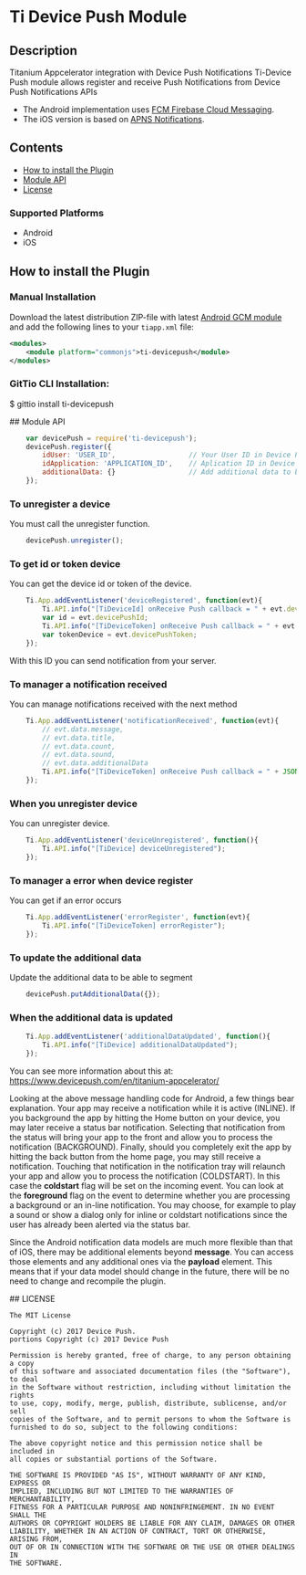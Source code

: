 # Ti Device Push Module 

## Description

Titanium Appcelerator integration with Device Push Notifications
Ti-Device Push module allows register and receive Push Notifications from Device Push Notifications APIs

* The Android implementation uses [FCM Firebase Cloud Messaging](http://firebase.google.com/).
* The iOS version is based on [APNS Notifications](https://developer.apple.com/notifications/).

## Contents

- [How to install the Plugin](#install_plugin)
- [Module API](#module_api)
- [License](#license)

### Supported Platforms

- Android
- iOS

## <a name="install_plugin"></a>How to install the Plugin

### Manual Installation

Download the latest distribution ZIP-file with latest [Android GCM module](https://github.com/morinel/gcmpush) and add the following lines to your `tiapp.xml` file:
```xml
<modules>
    <module platform="commonjs">ti-devicepush</module>
</modules>
```

### GitTio CLI Installation:

$ gittio install ti-devicepush

##<a name="module_api"></a> Module API
```js
    var devicePush = require('ti-devicepush');
    devicePush.register({
        idUser: 'USER_ID',    				// Your User ID in Device Push
        idApplication: 'APPLICATION_ID',	// Aplication ID in Device Push
        additionalData: {} 					// Add additional data to be able to segment
	});
```

### To unregister a device
You must call the unregister function.
```js
    devicePush.unregister();
```

### To get id or token device
You can get the device id or token of the device.
```js
	Ti.App.addEventListener('deviceRegistered', function(evt){
		Ti.API.info("[TiDeviceId] onReceive Push callback = " + evt.devicePushId);
        var id = evt.devicePushId;
		Ti.API.info("[TiDeviceToken] onReceive Push callback = " + evt.devicePushToken);
        var tokenDevice = evt.devicePushToken;
	});
```
With this ID you can send notification from your server.

### To manager a notification received
You can manage notifications received with the next method
```js
	Ti.App.addEventListener('notificationReceived', function(evt){
		// evt.data.message, 
        // evt.data.title, 
        // evt.data.count, 
        // evt.data.sound, 
        // evt.data.additionalData
		Ti.API.info("[TiDeviceToken] onReceive Push callback = " + JSON.stringify(evt.data));
	});
```

### When you unregister device
You can unregister device.
```js
	Ti.App.addEventListener('deviceUnregistered', function(){
		Ti.API.info("[TiDevice] deviceUnregistered");
	});
```

### To manager a error when device register
You can get if an error occurs
```js
	Ti.App.addEventListener('errorRegister', function(evt){
		Ti.API.info("[TiDeviceToken] errorRegister");
	});
```

### To update the additional data
Update the additional data to be able to segment
```js
	devicePush.putAdditionalData({});
```

### When the additional data is updated
```js
	Ti.App.addEventListener('additionalDataUpdated', function(){
		Ti.API.info("[TiDevice] additionalDataUpdated");
	});
```

You can see more information about this at: https://www.devicepush.com/en/titanium-appcelerator/

Looking at the above message handling code for Android, a few things bear explanation. Your app may receive a notification while it is active (INLINE). If you background the app by hitting the Home button on your device, you may later receive a status bar notification. Selecting that notification from the status will bring your app to the front and allow you to process the notification (BACKGROUND). Finally, should you completely exit the app by hitting the back button from the home page, you may still receive a notification. Touching that notification in the notification tray will relaunch your app and allow you to process the notification (COLDSTART). In this case the **coldstart** flag will be set on the incoming event. You can look at the **foreground** flag on the event to determine whether you are processing a background or an in-line notification. You may choose, for example to play a sound or show a dialog only for inline or coldstart notifications since the user has already been alerted via the status bar.

Since the Android notification data models are much more flexible than that of iOS, there may be additional elements beyond **message**. You can access those elements and any additional ones via the **payload** element. This means that if your data model should change in the future, there will be no need to change and recompile the plugin.

##<a name="license"></a> LICENSE

	The MIT License

	Copyright (c) 2017 Device Push.
	portions Copyright (c) 2017 Device Push

	Permission is hereby granted, free of charge, to any person obtaining a copy
	of this software and associated documentation files (the "Software"), to deal
	in the Software without restriction, including without limitation the rights
	to use, copy, modify, merge, publish, distribute, sublicense, and/or sell
	copies of the Software, and to permit persons to whom the Software is
	furnished to do so, subject to the following conditions:

	The above copyright notice and this permission notice shall be included in
	all copies or substantial portions of the Software.

	THE SOFTWARE IS PROVIDED "AS IS", WITHOUT WARRANTY OF ANY KIND, EXPRESS OR
	IMPLIED, INCLUDING BUT NOT LIMITED TO THE WARRANTIES OF MERCHANTABILITY,
	FITNESS FOR A PARTICULAR PURPOSE AND NONINFRINGEMENT. IN NO EVENT SHALL THE
	AUTHORS OR COPYRIGHT HOLDERS BE LIABLE FOR ANY CLAIM, DAMAGES OR OTHER
	LIABILITY, WHETHER IN AN ACTION OF CONTRACT, TORT OR OTHERWISE, ARISING FROM,
	OUT OF OR IN CONNECTION WITH THE SOFTWARE OR THE USE OR OTHER DEALINGS IN
	THE SOFTWARE.